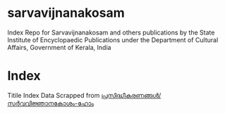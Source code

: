 # sarvavijnanakosam
Index Repo for Sarvavijnanakosam and others publications by the State Institute of Encyclopaedic Publications under the Department of Cultural Affairs, Government of Kerala, India

# Index 
Titile Index Data Scrapped from [പ്രസിദ്ധീകരണങ്ങള്‍/സര്‍വവിജ്ഞാനകോശം-ഹോം](https://sarva.kerala.gov.in/ml/പ്രസിദ്ധീകരണങ്ങള്‍/സര്‍വവിജ്ഞാനകോശം-ഹോം/)
